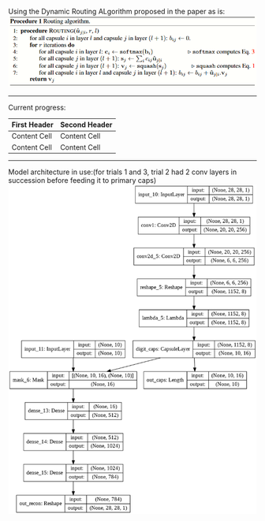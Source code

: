 Using the Dynamic Routing ALgorithm proposed in the paper as is:
![Using the Dynamic Routing ALgorithm proposed in the paper as is:](https://github.com/Utkarsh87/Capsule-Networks/blob/master/mnist%20experiments/images/Dynamic%20Routing.PNG)

---------------------------------------------------------------------------------------------------------------------------------------------------------------------------

Current progress:

| First Header  | Second Header |
| ------------- | ------------- |
| Content Cell  | Content Cell  |
| Content Cell  | Content Cell  |           
 

----------------------------------------------------------------------------------------------------------------------------------------------------------------------------

Model architecture in use:(for trials 1 and 3, trial 2 had 2 conv layers in succession before feeding it to primary caps)
![Model architecture in use:](https://github.com/Utkarsh87/Capsule-Networks/blob/master/mnist%20experiments/images/model1.png)
